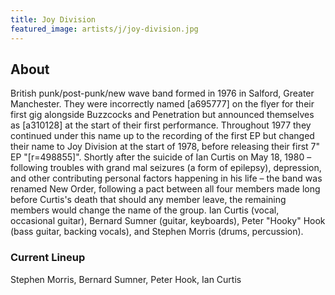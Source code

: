 ```yaml
---
title: Joy Division
featured_image: artists/j/joy-division.jpg
---
```

## About

British punk/post-punk/new wave band formed in 1976 in Salford, Greater Manchester. They were incorrectly named [a695777] on the flyer for their first gig alongside Buzzcocks and Penetration but announced themselves as [a310128] at the start of their first performance. Throughout 1977 they continued under this name up to the recording of the first EP but changed their name to Joy Division at the start of 1978, before releasing their first 7" EP "[r=498855]". Shortly after the suicide of Ian Curtis on May 18, 1980 – following troubles with grand mal seizures (a form of epilepsy), depression, and other contributing personal factors happening in his life – the band was renamed New Order, following a pact between all four members made long before Curtis's death that should any member leave, the remaining members would change the name of the group.
Ian Curtis (vocal, occasional guitar), Bernard Sumner (guitar, keyboards), Peter "Hooky" Hook (bass guitar, backing vocals), and Stephen Morris (drums, percussion).

### Current Lineup

Stephen Morris, Bernard Sumner, Peter Hook, Ian Curtis

